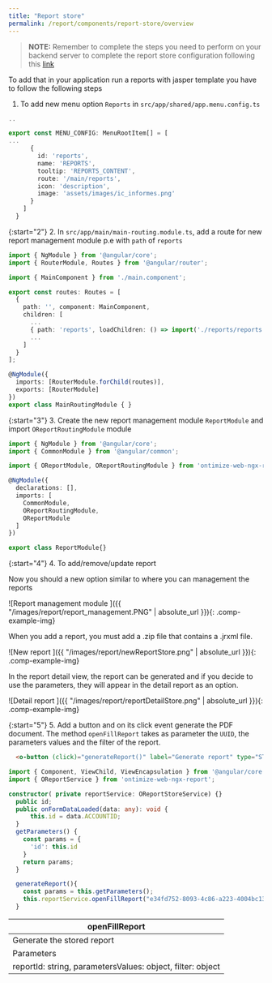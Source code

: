 ```yaml
---
title: "Report store"
permalink: /report/components/report-store/overview
---
```


>**NOTE:** Remember to complete the steps you need to perform on your backend server to complete the report store configuration following this [link](https://ontimize.github.io/ontimize-boot/basics/reports/report-store)

To add that in your application run a reports with jasper template you have to follow the following steps


1. To add new menu option `Reports` in `src/app/shared/app.menu.config.ts`

```ts
..

export const MENU_CONFIG: MenuRootItem[] = [
...
      {
        id: 'reports',
        name: 'REPORTS',
        tooltip: 'REPORTS_CONTENT',
        route: '/main/reports',
        icon: 'description',
        image: 'assets/images/ic_informes.png'
      }
    ]
  }
```

{:start="2"}
2. In `src/app/main/main-routing.module.ts`, add a route for new report management module p.e with `path` of `reports`

```ts
import { NgModule } from '@angular/core';
import { RouterModule, Routes } from '@angular/router';

import { MainComponent } from './main.component';

export const routes: Routes = [
  {
    path: '', component: MainComponent,
    children: [
      ...
      { path: 'reports', loadChildren: () => import('./reports/reports.module').then(m => m.ReportModule) }
      ...
    ]
  }
];

@NgModule({
  imports: [RouterModule.forChild(routes)],
  exports: [RouterModule]
})
export class MainRoutingModule { }
```

{:start="3"}
3. Create the new report management module `ReportModule` and import `OReportRoutingModule` module

```ts
import { NgModule } from '@angular/core';
import { CommonModule } from '@angular/common';

import { OReportModule, OReportRoutingModule } from 'ontimize-web-ngx-report';

@NgModule({
  declarations: [],
  imports: [
    CommonModule,
    OReportRoutingModule,
    OReportModule
  ]
})

export class ReportModule{}
```

{:start="4"}
4. To add/remove/update report

Now you should a new option similar to where you can management the reports

![Report management module ]({{ "/images/report/report_management.PNG" | absolute_url }}){: .comp-example-img}

When you add a report, you must add a .zip file that contains a .jrxml file.

![New report ]({{ "/images/report/newReportStore.png" | absolute_url }}){: .comp-example-img}

In the report detail view, the report can be generated and if you decide to use the parameters, they will appear in the detail report as an option.

![Detail report ]({{ "/images/report/reportDetailStore.png" | absolute_url }}){: .comp-example-img}

{:start="5"}
5. Add a button and on its click event generate the PDF document. The method `openFillReport` takes as parameter the `UUID`, the parameters values and the filter of the report.

```html
  <o-button (click)="generateReport()" label="Generate report" type="STROKED" icon="description" [matTooltip]="Generate report"></o-button>
```

```ts
import { Component, ViewChild, ViewEncapsulation } from '@angular/core';
import { OReportService } from 'ontimize-web-ngx-report';

constructor( private reportService: OReportStoreService) {}
  public id;
  public onFormDataLoaded(data: any): void {
      this.id = data.ACCOUNTID;
  }
  getParameters() {
    const params = {
      'id': this.id
    }
    return params;
  }

  generateReport(){
    const params = this.getParameters();
    this.reportService.openFillReport("e34fd752-8093-4c86-a223-4004bc13ae0f", params, {});
  }
```

| openFillReport  |
| --------------  |
| Generate the stored report     |
| Parameters     |
| reportId: string, parametersValues: object, filter: object       |

